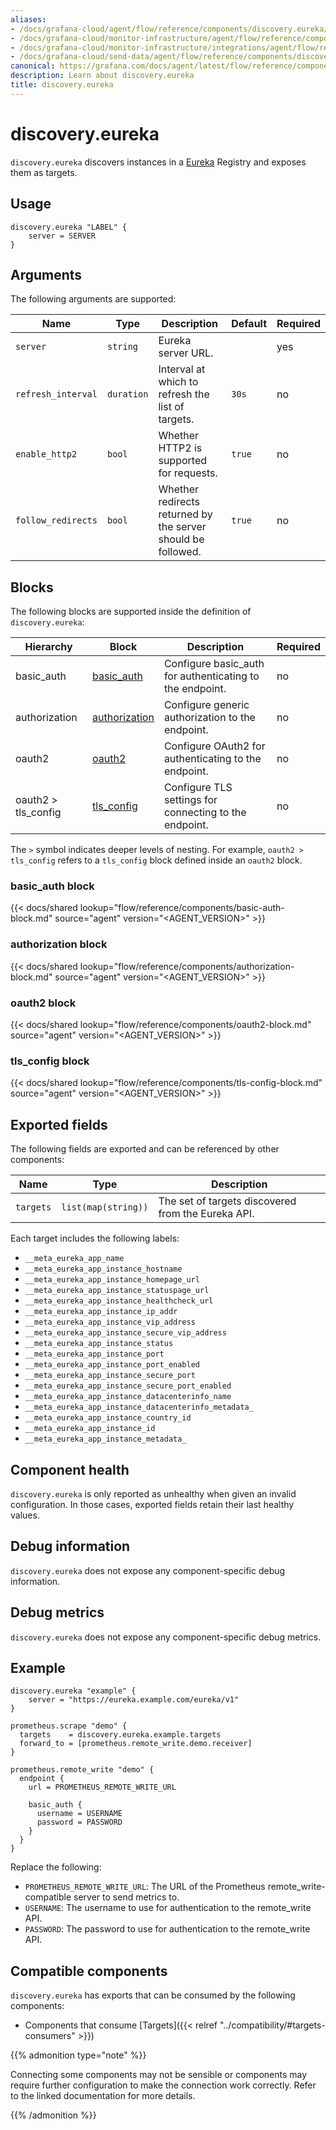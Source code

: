 ```yaml
---
aliases:
- /docs/grafana-cloud/agent/flow/reference/components/discovery.eureka/
- /docs/grafana-cloud/monitor-infrastructure/agent/flow/reference/components/discovery.eureka/
- /docs/grafana-cloud/monitor-infrastructure/integrations/agent/flow/reference/components/discovery.eureka/
- /docs/grafana-cloud/send-data/agent/flow/reference/components/discovery.eureka/
canonical: https://grafana.com/docs/agent/latest/flow/reference/components/discovery.eureka/
description: Learn about discovery.eureka
title: discovery.eureka
---
```


# discovery.eureka

`discovery.eureka` discovers instances in a [Eureka][] Registry and exposes them as targets.

[Eureka]: https://github.com/Netflix/eureka/

## Usage

```river
discovery.eureka "LABEL" {
    server = SERVER
}
```

## Arguments

The following arguments are supported:

Name                | Type       | Description                                                            | Default              | Required
------------------- | ---------- | ---------------------------------------------------------------------- | -------------------- | --------
`server`            | `string`   | Eureka server URL.                                                     |                      | yes
`refresh_interval`  | `duration` | Interval at which to refresh the list of targets.                      | `30s`                | no
`enable_http2`      | `bool`     | Whether HTTP2 is supported for requests.                               | `true`               | no
`follow_redirects`  | `bool`     | Whether redirects returned by the server should be followed.           | `true`               | no

## Blocks
The following blocks are supported inside the definition of
`discovery.eureka`:

Hierarchy | Block | Description | Required
--------- | ----- | ----------- | --------
basic_auth | [basic_auth][] | Configure basic_auth for authenticating to the endpoint. | no
authorization | [authorization][] | Configure generic authorization to the endpoint. | no
oauth2 | [oauth2][] | Configure OAuth2 for authenticating to the endpoint. | no
oauth2 > tls_config | [tls_config][] | Configure TLS settings for connecting to the endpoint. | no

The `>` symbol indicates deeper levels of nesting. For example,
`oauth2 > tls_config` refers to a `tls_config` block defined inside
an `oauth2` block.

[basic_auth]: #basic_auth-block
[authorization]: #authorization-block
[oauth2]: #oauth2-block
[tls_config]: #tls_config-block

### basic_auth block

{{< docs/shared lookup="flow/reference/components/basic-auth-block.md" source="agent" version="<AGENT_VERSION>" >}}

### authorization block

{{< docs/shared lookup="flow/reference/components/authorization-block.md" source="agent" version="<AGENT_VERSION>" >}}

### oauth2 block

{{< docs/shared lookup="flow/reference/components/oauth2-block.md" source="agent" version="<AGENT_VERSION>" >}}

### tls_config block

{{< docs/shared lookup="flow/reference/components/tls-config-block.md" source="agent" version="<AGENT_VERSION>" >}}

## Exported fields

The following fields are exported and can be referenced by other components:

Name      | Type                | Description
--------- | ------------------- | -----------
`targets` | `list(map(string))` | The set of targets discovered from the Eureka API.

Each target includes the following labels:

* `__meta_eureka_app_name`
* `__meta_eureka_app_instance_hostname`
* `__meta_eureka_app_instance_homepage_url`
* `__meta_eureka_app_instance_statuspage_url`
* `__meta_eureka_app_instance_healthcheck_url`
* `__meta_eureka_app_instance_ip_addr`
* `__meta_eureka_app_instance_vip_address`
* `__meta_eureka_app_instance_secure_vip_address`
* `__meta_eureka_app_instance_status`
* `__meta_eureka_app_instance_port`
* `__meta_eureka_app_instance_port_enabled`
* `__meta_eureka_app_instance_secure_port`
* `__meta_eureka_app_instance_secure_port_enabled`
* `__meta_eureka_app_instance_datacenterinfo_name`
* `__meta_eureka_app_instance_datacenterinfo_metadata_`
* `__meta_eureka_app_instance_country_id`
* `__meta_eureka_app_instance_id`
* `__meta_eureka_app_instance_metadata_`

## Component health

`discovery.eureka` is only reported as unhealthy when given an invalid
configuration. In those cases, exported fields retain their last healthy
values.

## Debug information

`discovery.eureka` does not expose any component-specific debug information.

## Debug metrics

`discovery.eureka` does not expose any component-specific debug metrics.

## Example

```river
discovery.eureka "example" {
    server = "https://eureka.example.com/eureka/v1"
}

prometheus.scrape "demo" {
  targets    = discovery.eureka.example.targets
  forward_to = [prometheus.remote_write.demo.receiver]
}

prometheus.remote_write "demo" {
  endpoint {
    url = PROMETHEUS_REMOTE_WRITE_URL

    basic_auth {
      username = USERNAME
      password = PASSWORD
    }
  }
}
```
Replace the following:
  - `PROMETHEUS_REMOTE_WRITE_URL`: The URL of the Prometheus remote_write-compatible server to send metrics to.
  - `USERNAME`: The username to use for authentication to the remote_write API.
  - `PASSWORD`: The password to use for authentication to the remote_write API.

<!-- START GENERATED COMPATIBLE COMPONENTS -->

## Compatible components

`discovery.eureka` has exports that can be consumed by the following components:

- Components that consume [Targets]({{< relref "../compatibility/#targets-consumers" >}})

{{% admonition type="note" %}}

Connecting some components may not be sensible or components may require further configuration to make the 
connection work correctly. Refer to the linked documentation for more details.

{{% /admonition %}}

<!-- END GENERATED COMPATIBLE COMPONENTS -->
